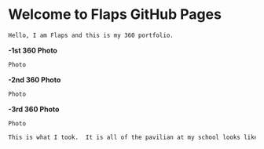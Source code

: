 # Welcome to Flaps GitHub Pages
```markdown
Hello, I am Flaps and this is my 360 portfolio. 
```
**-1st 360 Photo**
```markdown
Photo

```
**-2nd 360 Photo**
```markdown
Photo 

```
**-3rd 360 Photo**
```markdown
Photo

```
```markdown
This is what I took.  It is all of the pavilian at my school looks like.:smile:
```
